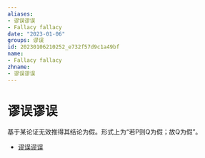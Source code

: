 ```yaml
---
aliases:
- 谬误谬误
- Fallacy fallacy
date: "2023-01-06"
groups: 谬误
id: 20230106210252_e732f57d9c1a49bf
name:
- Fallacy fallacy
zhname:
- 谬误谬误
---
```


# 谬误谬误

基于某论证无效推得其结论为假。形式上为“若P则Q为假；故Q为假”。

* [谬误谬误](https://zh.wikipedia.org/wiki/%E8%AC%AC%E8%AA%A4%E8%AC%AC%E8%AA%A4)
